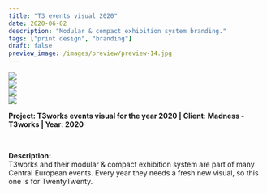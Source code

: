 ```yaml
---
title: "T3 events visual 2020"
date: 2020-06-02
description: "Modular & compact exhibition system branding."
tags: ["print design", "branding"]
draft: false
preview_image: /images/preview/preview-14.jpg
---
```




<div class="col-adapt-single col">

<div class="row-adapt-double row" style="margin: 0 !important;">
<div class="col mr-2" style="padding: 0 !important;">
<img class="my-2" src="/images/print-design-branding-madness-t3-events-2020/content-print-design-branding-madness-t3-events-02.jpg">
</div>
<div class="col ml-2" style="padding: 0 !important;">
<img class="my-2" src="/images/print-design-branding-madness-t3-events-2020/content-print-design-branding-madness-t3-events-03.jpg">
</div>
</div>

<div class="row-adapt-double row" style="margin: 0 !important;">
<div class="col mr-2" style="padding: 0 !important;">
<img class="my-2" src="/images/print-design-branding-madness-t3-events-2020/content-print-design-branding-madness-t3-events-04.jpg">
</div>
<div class="col ml-2" style="padding: 0 !important;">
<img class="my-2" src="/images/print-design-branding-madness-t3-events-2020/content-print-design-branding-madness-t3-events-05.jpg">
</div>
</div>


</div>


<div class="col-adapt-single col" style="margin-bottom: 5rem !important;">

	
**Project: T3works events visual for the year 2020 | Client: Madness - T3works  | Year: 2020**

<br>

**Description:**
<br>
T3works and their modular & compact exhibition system are part of many Central European events. Every year they needs a fresh new visual, so this one is for TwentyTwenty.

</div>

